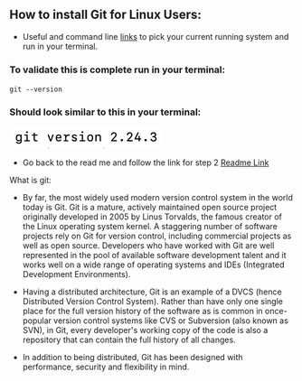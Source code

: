 ## How to install Git for Linux Users:


* Useful and command line [links](https://git-scm.com/download/linux) to pick your current running system and run in your terminal.

### To validate this is complete run in your terminal:
```
git --version
```
### Should look similar to this in your terminal:

![](assets/git-version.png)
* Go back to the read me and follow the link for step 2 [Readme Link](README.md)

What is git:
* By far, the most widely used modern version control system in the world today is Git. Git is a mature, actively maintained open source project originally developed in 2005 by Linus Torvalds, the famous creator of the Linux operating system kernel. A staggering number of software projects rely on Git for version control, including commercial projects as well as open source. Developers who have worked with Git are well represented in the pool of available software development talent and it works well on a wide range of operating systems and IDEs (Integrated Development Environments).

* Having a distributed architecture, Git is an example of a DVCS (hence Distributed Version Control System). Rather than have only one single place for the full version history of the software as is common in once-popular version control systems like CVS or Subversion (also known as SVN), in Git, every developer's working copy of the code is also a repository that can contain the full history of all changes.

* In addition to being distributed, Git has been designed with performance, security and flexibility in mind.

